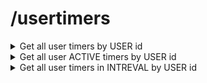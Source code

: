 # /usertimers

<details>
  <summary>Get all user timers by USER id</summary>

  ```
  method: GET
  ```

  ```
  request body: none
  ```

  ```
  headers: none
  ```

  ```
  url example: {url}/usertimers/703e434d-e2de-4c99-b792-0a9d7feb2d64
  ```
</details>

<details>
  <summary>Get all user ACTIVE timers by USER id</summary>

  ```
  method: GET
  ```

  ```
  request body: none

  ```

  ```
  headers: none
  ```

  ```
  query param: ?status=active
  ```

  ```
  url example: {url}/usertimers/703e434d-e2de-4c99-b792-0a9d7feb2d64?status=active
  ```
</details>

<details>
  <summary>Get all user timers in INTREVAL by USER id</summary>

  ```
  method: GET
  ```

  ```
  request body: none

  ```

  ```
  headers: none
  ```

  ```
  query param: ?from={timestamp}
  query param: ?to={timestamp}
  * from and to is optional, if not set this params, result will be like get all user timers by user id 
  ```

  ```
  url example: {url}/usertimers/29f74412-ca98-41ca-89ec-d72dcd028c36?from=1676060155796&to=1676060335479
  ```
</details>

